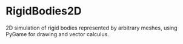 # RigidBodies2D
2D simulation of rigid bodies represented by arbitrary meshes, using PyGame for drawing and vector calculus.
